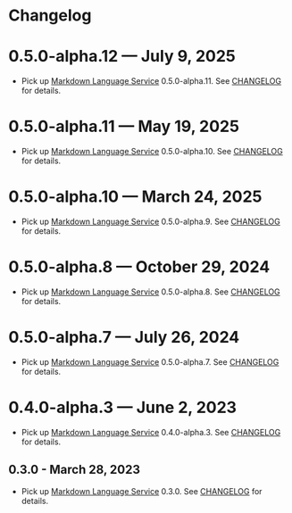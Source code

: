 # Changelog

# 0.5.0-alpha.12 — July 9, 2025
- Pick up [Markdown Language Service](https://github.com/microsoft/vscode-markdown-languageservice) 0.5.0-alpha.11. See [CHANGELOG](https://github.com/microsoft/vscode-markdown-languageservice/blob/main/CHANGELOG.md#050-alpha11--july-8-2025) for details.

# 0.5.0-alpha.11 — May 19, 2025
- Pick up [Markdown Language Service](https://github.com/microsoft/vscode-markdown-languageservice) 0.5.0-alpha.10. See [CHANGELOG](https://github.com/microsoft/vscode-markdown-languageservice/blob/main/CHANGELOG.md#050-alpha10--may-19-2025) for details.

# 0.5.0-alpha.10 — March 24, 2025
- Pick up [Markdown Language Service](https://github.com/microsoft/vscode-markdown-languageservice) 0.5.0-alpha.9. See [CHANGELOG](https://github.com/microsoft/vscode-markdown-languageservice/blob/main/CHANGELOG.md#050-alpha9--march-24) for details.

# 0.5.0-alpha.8 — October 29, 2024
- Pick up [Markdown Language Service](https://github.com/microsoft/vscode-markdown-languageservice) 0.5.0-alpha.8. See [CHANGELOG](https://github.com/microsoft/vscode-markdown-languageservice/blob/main/CHANGELOG.md#050-alpha8--october-29-2024) for details.

# 0.5.0-alpha.7 — July 26, 2024
- Pick up [Markdown Language Service](https://github.com/microsoft/vscode-markdown-languageservice) 0.5.0-alpha.7. See [CHANGELOG](https://github.com/microsoft/vscode-markdown-languageservice/blob/main/CHANGELOG.md#050-alpha7--july-25-2024) for details.

# 0.4.0-alpha.3 — June 2, 2023
- Pick up [Markdown Language Service](https://github.com/microsoft/vscode-markdown-languageservice) 0.4.0-alpha.3. See [CHANGELOG](https://github.com/microsoft/vscode-markdown-languageservice/blob/main/CHANGELOG.md#040-alpha3--may-30-2023) for details.

## 0.3.0 - March 28, 2023
- Pick up [Markdown Language Service](https://github.com/microsoft/vscode-markdown-languageservice) 0.3.0. See [CHANGELOG](https://github.com/microsoft/vscode-markdown-languageservice/blob/main/CHANGELOG.md#030--march-16-2023) for details.
